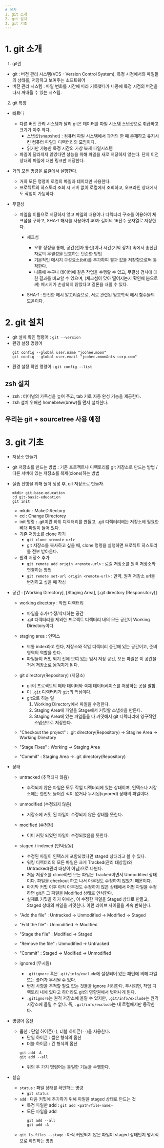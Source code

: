 ```yaml
---
# 목차
1. git 소개
2. git 설치
3. git 기초
---
```



# 1. git 소개
1. git란
  - git : 버전 관리 시스템(VCS - Version Control System), 특정 시점에서의 파일들의 상태를, 저장하고 보여주는 소프트웨어
  - 버전 관리 시스템 : 파일 변화를 시간에 따라 기록했다가 나중에 특정 시점의 버전을 다시 꺼내올 수 있는 시스템.

2. git 특징
  - 빠르다
    - 다른 버전 관리 시스템과 달리 git은 데이터를 파일 시스템 스냅샷으로 취급하고 크기가 아주 작다.
      - 스냅샷(snapshot) : 컴퓨터 파일 시스템에서 과거의 한 때 존재하고 유지시킨 컴퓨터 파일과 디렉터리의 모임이다.
      - 읽기만 가능한 특정 시간의 가상 복제 파일시스템
    - 파일이 달라지지 않았다면 성능을 위해 파일을 새로 저장하지 않는다. 단지 이전 상태의 파일에 대한 링크만 저장한다.
    
  - 거의 모든 명령을 로컬에서 실행한다.
    - 거의 모든 명령이 로컬의 파일과 데이터만 사용한다.
    - 프로젝트의 히스토리 조회 시 서버 없이 로컬에서 조회하고, 오프라인 상태에서도 작업이 가능하다.
  - 무결성
    - 파일을 이름으로 저장하지 않고 파일의 내용이나 디렉터리 구조를 이용하여 체크섬을 구하고, SHA-1 해시를 사용하여 40자 길이의 16진수 문자열로 저장한다.
      - 체크섬
        - 오류 정정을 통해, 공간(전자 통신)이나 시간(기억 장치) 속에서 송신된 자료의 무결성을 보호하는 단순한 방법
        - 기본적인 메시지 구성요소(bit)를 추가하여 결과 값을 저장함으로써 동작한다.
        - 나중에 누구나 데이터에 같은 작업을 수행할 수 있고, 무결성 검사에 대한 결과를 비교할 수 있으며, (체크섬이 맞아 떨어지는지 확인해 봄으로써) 메시지가 손상되지 않았다고 결론을 내릴 수 있다.
        
      - SHA-1 : 안전한 해시 알고리즘으로, 서로 관련된 암호학적 해시 함수들의 모음이다.
# 2. git 설치
- git 설치 확인 명령어 : ```git --version```
- 환경 설정 명령어
  ```
  git config --global user.name "joohee.moon"
  git config --global user.email "joohee.moon&nts-corp.com"
  ```
- 환경 설정 확인 명령어 : ```git config --list```

## zsh 설치
- zsh : 터미널의 가독성을 높여 주고, tab 키로 자동 완성 기능을 제공한다.
- zsh 설치 위해선 homebrew(brew)를 먼저 설치한다.

## 우리는 git + sourcetree 사용 예정
# 3. git 기초
- 저장소 만들기
- git 저장소를 만드는 방법 : 기존 프로젝트나 디렉토리를 git 저장소로 만드는 방법 / 다른 서버에 있는 저장소를 복제(clone)하는 방법
- 실습 진행을 위해 폴더 생성 후, git 저장소로 만들자.
  ```
  mkdir git-base-education
  cd git-basic-education
  git init
  ```
  - mkdir : MakeDiRectory
  - cd : Change Directorey
  - init 명령 : .git이란 하위 디렉터리를 만들고, .git 디렉터리에는 저장소에 필요한 뼈대 파일이 들어 있다.
  - 기존 저장소를 clone 하기
    - ```git clone <remote-url>```
    - git 저장소를 복사하고 싶을 때, clone 명령을 실행하면 프로젝트 히스토리를 전부 받아온다.
  - 원격 저장소 추가
    - ```git remote add origin <remote-url>``` : 로컬 저장소를 원격 저장소와 연결하는 방법
    - ```git remote set-url origin <remote-url>``` : 만약, 원격 저장소 url을 변경하고 싶을 때 작성

- 공간 : [Working Directory], [Staging Area], [.git directory (Responsitory)]
  - working directory : 작업 디렉터리
    - 파일을 추가/수정/삭제하는 공간
    - .git 디렉터리를 제외한 프로젝트 디렉터리 내의 모든 공간이 Working Directory이다.

  - staging area : 인덱스
    - 보통 index라고 한다, 저장소와 작업 디렉터리 중간에 있는 공간이고, 준비 영역의 역할을 한다.
    - 파일들이 커밋 되기 전에 모여 있는 임시 저장 공간, 모든 파일은 이 공간을 거쳐 저장소로 옮겨지게 된다.

  - git directory(Repository) (저장소)
    - git이 프로젝트의 메타 데이터와 객체 데이터베이스를 저장하는 곳을 말함.
    - 이 ```.git``` 디렉터리가 ```git```의 핵심이다.
    - git으로 하는 일
      1. Working Directory에서 파일을 수정한다.
      2. Staging Area에 파일을 Stage해서 커밋할 스냅샷을 만든다.
      3. Staging Area에 있는 파일들을 다 커밋해서 git 디렉터리에 영구적인 스냅샷으로 저장한다.

  - "Checkout the project" : .git directory(Repository) -> Stagine Area -> Working Directory
  - "Stage Fixes" : Working -> Staging Area
  - "Commit" : Staging Area -> .git directory(Repository)

- 상태
  - untracked (추적되지 않음)
    - 추적되지 않은 파일은 모두 작업 디렉터리에 있는 상태이며, 인덱스나 저장소에는 한번도 들어간 적이 없거나 무시된(ignored) 상태의 파일이다.
  - unmodified (수정되지 않음)
    - 저장소에 커밋 된 파일이 수정되지 않은 상태를 뜻한다.
  - modified (수정됨)
    - 이미 커밋 되었던 파일이 수정되었음을 뜻한다.
  - staged / indexed (인덱싱됨)
    - 수정된 파일이 인덱스에 포함되었다면 staged 상태라고 볼 수 있다.
    - 워킹 디렉터리의 모든 파일은 크게 Tracked(관리 대상임)와 Untracked(관리 대상이 아님)으로 나뉜다.
    - 처음 저장소를 clone하면 모든 파일은 Tracked이면서 Unmodified 상태이다. 파일을 checkout 하고 나서 아무것도 수정하지 않았기 때문이다.
    - 마지막 커밋 이후 아직 아무것도 수정하지 않은 상태에서 어떤 파일을 수정하면 git은 그 파일을 Modified 상태로 인식한다.
    - 실제로 커밋을 하기 위해선, 이 수정한 파일을 Staged 상태로 만들고, Staged 상태의 파일을 커밋한다. 이런 라이브 사이클을 계속 반복한다.

  - "Add the file" : Untracked -> Unmodified -> Modified -> Staged
  - "Edit the file" : Unmodified -> Modified
  - "Stage the file" : Modified -> Staged
  - "Remove the file" : Unmodified -> Untracked
  - "Commit" : Staged -> Modified -> Unmodified
  
  - ignored (무시됨)
    - ```.gitignore``` 혹은 ```.git/info/exclude```에 설정되어 있는 패턴에 의해 파일 또는 폴더가 무시될 수 있다.
    - 변경 사항을 추적할 필요 없는 것들을 ignore 처리한다. 무시되면, 작업 디렉토리 내에 있다고 하더라도 git의 영향권에서 벗어나게 된다.
    - ```.gitignore```는 원격 저장소에 올릴 수 있지만, ```.git/info/exclude```는 원격 저장소에 올릴 수 없다. 즉, ```.git/info/exclude```는 내 로컬에서만 동작한다.

- 명령어 옵션
  - 옵션 : 단일 하이픈(```-```), 더블 하이픈(```--```)을 사용한다.
    - 단일 하이픈 : 짧은 형식의 옵션
    - 더블 하이픈 : 긴 형식의 옵션
    ```
    git add -A
    git add --all
    ```
    - 위의 두 가지 명령어는 동일한 기능을 수행한다.

- 실습
  - ```status``` : 파일 상태를 확인하는 명령
    - ```git status```
  - ```add``` : 다음 커밋에 추가하기 위해 파일을 staged 상태로 만드는 것
    - 특정 파일만 add : ```git add <path/file-name>```
    - 모든 파일을 add
      ```
      git add --all
      git add -A
      ```
  - ```git ls-files --stage``` : 아직 커밋되지 않은 파일이 staged 상태인지 명시적으로 확인하는 방법
